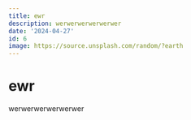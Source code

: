 ```yaml
---
title: ewr
description: werwerwerwerwerwer
date: '2024-04-27'
id: 6
image: https://source.unsplash.com/random/?earth
---
```

# ewr
werwerwerwerwerwer